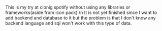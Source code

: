 This is my try at clonig spotify without using any libraries or frameworks(aside from icon pack).\n
It is not yet finished since I want to add backend and database to it but the problem is that I don't know any backend language and sql won't work with this type of data.
